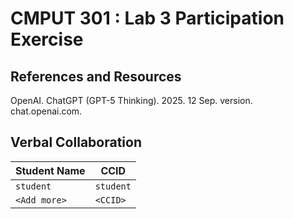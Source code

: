 # CMPUT 301 : Lab 3 Participation Exercise

## References and Resources

OpenAI. ChatGPT (GPT-5 Thinking). 2025. 12 Sep. version. chat.openai.com.

## Verbal Collaboration

| Student Name | CCID      |
| ------------ | --------- |
| `student`    | `student` |
| `<Add more>` | `<CCID>`  |
